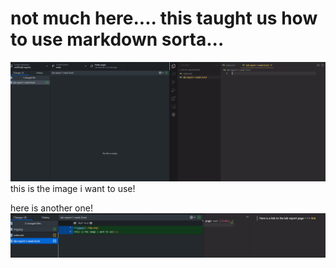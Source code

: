 # not much here.... this taught us how to use markdown sorta...

![image](./img.png)
this is the image i want to use!

here is another one!
![image](./img2.png)
